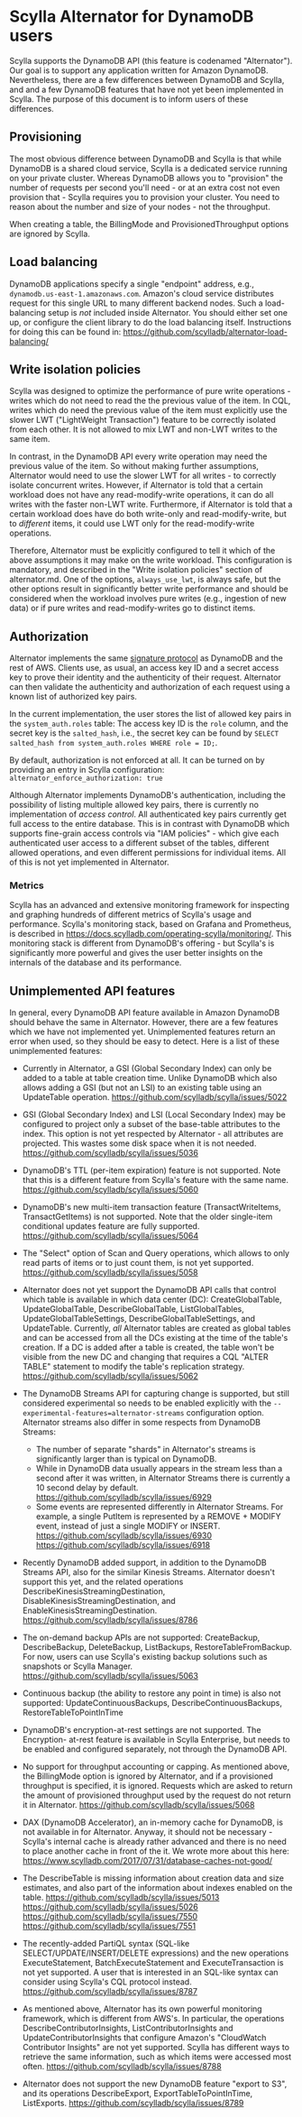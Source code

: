 # Scylla Alternator for DynamoDB users

Scylla supports the DynamoDB API (this feature is codenamed "Alternator").
Our goal is to support any application written for Amazon DynamoDB.
Nevertheless, there are a few differences between DynamoDB and Scylla, and
and a few DynamoDB features that have not yet been implemented in Scylla.
The purpose of this document is to inform users of these differences.

## Provisioning

The most obvious difference between DynamoDB and Scylla is that while
DynamoDB is a shared cloud service, Scylla is a dedicated service running
on your private cluster. Whereas DynamoDB allows you to "provision" the
number of requests per second you'll need - or at an extra cost not even
provision that - Scylla requires you to provision your cluster. You need
to reason about the number and size of your nodes - not the throughput.

When creating a table, the BillingMode and ProvisionedThroughput options
are ignored by Scylla.

## Load balancing

DynamoDB applications specify a single "endpoint" address, e.g.,
`dynamodb.us-east-1.amazonaws.com`. Amazon's cloud service distributes
request for this single URL to many different backend nodes. Such a
load-balancing setup is *not* included inside Alternator. You should either
set one up, or configure the client library to do the load balancing itself.
Instructions for doing this can be found in:
https://github.com/scylladb/alternator-load-balancing/

## Write isolation policies

Scylla was designed to optimize the performance of pure write operations -
writes which do not need to read the the previous value of the item.
In CQL, writes which do need the previous value of the item must explicitly
use the slower LWT ("LightWeight Transaction") feature to be correctly
isolated from each other. It is not allowed to mix LWT and non-LWT writes
to the same item.

In contrast, in the DynamoDB API every write operation may need the previous
value of the item. So without making further assumptions, Alternator would
need to use the slower LWT for all writes - to correctly isolate concurrent
writes. However, if Alternator is told that a certain workload does not have
any read-modify-write operations, it can do all writes with the faster
non-LWT write. Furthermore, if Alternator is told that a certain workload
does have do both write-only and read-modify-write, but to *different* items,
it could use LWT only for the read-modify-write operations.

Therefore, Alternator must be explicitly configured to tell it which of the
above assumptions it may make on the write workload. This configuration is
mandatory, and described in the "Write isolation policies" section of
alternator.md. One of the options, `always_use_lwt`, is always safe, but the
other options result in significantly better write performance and should be
considered when the workload involves pure writes (e.g., ingestion of new
data) or if pure writes and read-modify-writes go to distinct items.

## Authorization

Alternator implements the same [signature protocol](https://docs.aws.amazon.com/general/latest/gr/signature-version-4.html)
as DynamoDB and the rest of AWS. Clients use, as usual, an access key ID and
a secret access key to prove their identity and the authenticity of their
request. Alternator can then validate the authenticity and authorization of
each request using a known list of authorized key pairs.

In the current implementation, the user stores the list of allowed key pairs
in the `system_auth.roles` table: The access key ID is the `role` column, and
the secret key is the `salted_hash`, i.e., the secret key can be found by
`SELECT salted_hash from system_auth.roles WHERE role = ID;`.

By default, authorization is not enforced at all. It can be turned on
by providing an entry in Scylla configuration:
    `alternator_enforce_authorization: true`

Although Alternator implements DynamoDB's authentication, including the
possibility of listing multiple allowed key pairs, there is currently no
implementation of _access control_. All authenticated key pairs currently get
full access to the entire database. This is in contrast with DynamoDB which
supports fine-grain access controls via "IAM policies" - which give each
authenticated user access to a different subset of the tables, different
allowed operations, and even different permissions for individual items.
All of this is not yet implemented in Alternator.

### Metrics

Scylla has an advanced and extensive monitoring framework for inspecting
and graphing hundreds of different metrics of Scylla's usage and performance.
Scylla's monitoring stack, based on Grafana and Prometheus, is described in
https://docs.scylladb.com/operating-scylla/monitoring/.
This monitoring stack is different from DynamoDB's offering - but Scylla's
is significantly more powerful and gives the user better insights on
the internals of the database and its performance.

## Unimplemented API features

In general, every DynamoDB API feature available in Amazon DynamoDB should
behave the same in Alternator. However, there are a few features which we have
not implemented yet. Unimplemented features return an error when used, so
they should be easy to detect. Here is a list of these unimplemented features:

* Currently in Alternator, a GSI (Global Secondary Index) can only be added
  to a table at table creation time. Unlike DynamoDB which also allows adding
  a GSI (but not an LSI) to an existing table using an UpdateTable operation.
  https://github.com/scylladb/scylla/issues/5022

* GSI (Global Secondary Index) and LSI (Local Secondary Index) may be
  configured to project only a subset of the base-table attributes to the
  index. This option is not yet respected by Alternator - all attributes
  are projected. This wastes some disk space when it is not needed.
  https://github.com/scylladb/scylla/issues/5036

* DynamoDB's TTL (per-item expiration) feature is not supported. Note that
  this is a different feature from Scylla's feature with the same name.
  https://github.com/scylladb/scylla/issues/5060

* DynamoDB's new multi-item transaction feature (TransactWriteItems,
  TransactGetItems) is not supported. Note that the older single-item
  conditional updates feature are fully supported.
  https://github.com/scylladb/scylla/issues/5064

* The "Select" option of Scan and Query operations, which allows to only
  read parts of items or to just count them, is not yet supported.
  https://github.com/scylladb/scylla/issues/5058

* Alternator does not yet support the DynamoDB API calls that control which
  table is available in which data center (DC): CreateGlobalTable,
  UpdateGlobalTable, DescribeGlobalTable, ListGlobalTables,
  UpdateGlobalTableSettings, DescribeGlobalTableSettings, and UpdateTable.
  Currently, *all* Alternator tables are created as global tables and can
  be accessed from all the DCs existing at the time of the table's creation.
  If a DC is added after a table is created, the table won't be visible from
  the new DC and changing that requires a CQL "ALTER TABLE" statement to
  modify the table's replication strategy.
  https://github.com/scylladb/scylla/issues/5062

* The DynamoDB Streams API for capturing change is supported, but still
  considered experimental so needs to be enabled explicitly with the
  `--experimental-features=alternator-streams` configuration option.
  Alternator streams also differ in some respects from DynamoDB Streams:
  * The number of separate "shards" in Alternator's streams is significantly
    larger than is typical on DynamoDB.
  * While in DynamoDB data usually appears in the stream less than a second
    after it was written, in Alternator Streams there is currently a 10
    second delay by default.
    https://github.com/scylladb/scylla/issues/6929
  * Some events are represented differently in Alternator Streams. For
    example, a single PutItem is represented by a REMOVE + MODIFY event,
    instead of just a single MODIFY or INSERT.
    https://github.com/scylladb/scylla/issues/6930
    https://github.com/scylladb/scylla/issues/6918

* Recently DynamoDB added support, in addition to the DynamoDB Streams API,
  also for the similar Kinesis Streams. Alternator doesn't support this yet,
  and the related operations DescribeKinesisStreamingDestination,
  DisableKinesisStreamingDestination, and EnableKinesisStreamingDestination.
  https://github.com/scylladb/scylla/issues/8786

* The on-demand backup APIs are not supported: CreateBackup, DescribeBackup,
  DeleteBackup, ListBackups, RestoreTableFromBackup.
  For now, users can use Scylla's existing backup solutions such as snapshots
  or Scylla Manager.
  https://github.com/scylladb/scylla/issues/5063

* Continuous backup (the ability to restore any point in time) is also not
  supported: UpdateContinuousBackups, DescribeContinuousBackups,
  RestoreTableToPointInTime

* DynamoDB's encryption-at-rest settings are not supported. The Encryption-
  at-rest feature is available in Scylla Enterprise, but needs to be
  enabled and configured separately, not through the DynamoDB API.

* No support for throughput accounting or capping. As mentioned above, the
  BillingMode option is ignored by Alternator, and if a provisioned throughput
  is specified, it is ignored. Requests which are asked to return the amount
  of provisioned throughput used by the request do not return it in Alternator.
  https://github.com/scylladb/scylla/issues/5068

* DAX (DynamoDB Accelerator), an in-memory cache for DynamoDB, is not
  available in for Alternator. Anyway, it should not be necessary - Scylla's
  internal cache is already rather advanced and there is no need to place
  another cache in front of the it. We wrote more about this here:
  https://www.scylladb.com/2017/07/31/database-caches-not-good/

* The DescribeTable is missing information about creation data and size
  estimates, and also part of the information about indexes enabled on 
  the table.
  https://github.com/scylladb/scylla/issues/5013
  https://github.com/scylladb/scylla/issues/5026
  https://github.com/scylladb/scylla/issues/7550
  https://github.com/scylladb/scylla/issues/7551 

* The recently-added PartiQL syntax (SQL-like SELECT/UPDATE/INSERT/DELETE
  expressions) and the new operations ExecuteStatement, BatchExecuteStatement
  and ExecuteTransaction is not yet supported.
  A user that is interested in an SQL-like syntax can consider using Scylla's
  CQL protocol instead.
  https://github.com/scylladb/scylla/issues/8787

* As mentioned above, Alternator has its own powerful monitoring framework,
  which is different from AWS's. In particular, the operations
  DescribeContributorInsights, ListContributorInsights and
  UpdateContributorInsights that configure Amazon's "CloudWatch Contributor
  Insights" are not yet supported. Scylla has different ways to retrieve the
  same information, such as which items were accessed most often.
  https://github.com/scylladb/scylla/issues/8788

* Alternator does not support the new DynamoDB feature "export to S3",
  and its operations DescribeExport, ExportTableToPointInTime, ListExports.
  https://github.com/scylladb/scylla/issues/8789
